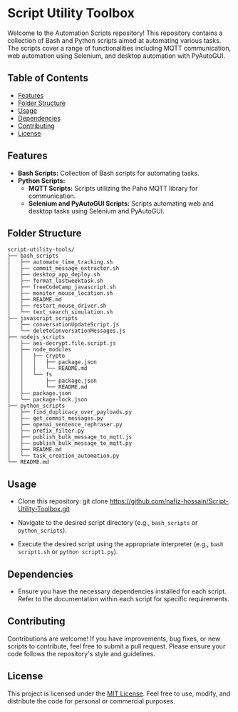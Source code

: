 # Script Utility Toolbox

Welcome to the Automation Scripts repository! This repository contains a collection of Bash and Python scripts aimed at automating various tasks. The scripts cover a range of functionalities including MQTT communication, web automation using Selenium, and desktop automation with PyAutoGUI.

## Table of Contents

- [Features](#features)
- [Folder Structure](#folder-structure)
- [Usage](#usage)
- [Dependencies](#dependencies)
- [Contributing](#contributing)
- [License](#license)

## Features

- **Bash Scripts:** Collection of Bash scripts for automating tasks.
- **Python Scripts:**
  - **MQTT Scripts:** Scripts utilizing the Paho MQTT library for communication.
  - **Selenium and PyAutoGUI Scripts:** Scripts automating web and desktop tasks using Selenium and PyAutoGUI.

## Folder Structure


```
script-utility-tools/
├── bash_scripts
│   ├── automate_time_tracking.sh
│   ├── commit_message_extractor.sh
│   ├── desktop_app_deploy.sh
│   ├── format_lastweektask.sh
│   ├── freeCodeCamp_javascript.sh
│   ├── monitor_mouse_location.sh
│   ├── README.md
│   ├── restart_mouse_driver.sh
│   └── text_search_simulation.sh
├── javascript_scripts
│   ├── conversationUpdateScript.js
│   └── deleteConversationMessages.js
├── nodejs_scripts
│   ├── aes-decrypt.file.script.js
│   ├── node_modules
│   │   ├── crypto
│   │   │   ├── package.json
│   │   │   └── README.md
│   │   └── fs
│   │       ├── package.json
│   │       └── README.md
│   ├── package.json
│   └── package-lock.json
├── python_scripts
│   ├── find_duplicacy_over_payloads.py
│   ├── get_commit_messages.py
│   ├── openai_sentence_rephraser.py
│   ├── prefix_filter.py
│   ├── publish_bulk_message_to_mqtt.js
│   ├── publish_bulk_message_to_mqtt.py
│   ├── README.md
│   └── task_creation_automation.py
└── README.md
```



## Usage

- Clone this repository:
git clone https://github.com/nafiz-hossain/Script-Utility-Toolbox.git


- Navigate to the desired script directory (e.g., `bash_scripts` or `python_scripts`).

- Execute the desired script using the appropriate interpreter (e.g., `bash script1.sh` or `python script1.py`).

## Dependencies

- Ensure you have the necessary dependencies installed for each script. Refer to the documentation within each script for specific requirements.

## Contributing

Contributions are welcome! If you have improvements, bug fixes, or new scripts to contribute, feel free to submit a pull request. Please ensure your code follows the repository's style and guidelines.

## License

This project is licensed under the [MIT License](LICENSE.txt). Feel free to use, modify, and distribute the code for personal or commercial purposes.

